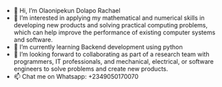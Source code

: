 - 👋 Hi, I’m Olaonipekun Dolapo Rachael
- 👀 I’m interested in applying my mathematical and numerical skills in developing new products and solving practical computing problems, which can help improve the performance of existing computer systems and software. 
- 🌱 I’m currently learning Backend development using python
- 💞️ I’m looking forward to collaborating as part of a research team with programmers, IT professionals, and mechanical, electrical, or software engineers to solve problems and create new products.
- 📫 Chat me on Whatsapp: +2349050170070

<!---
Lovethrech/Lovethrech is a ✨ special ✨ repository because its `README.md` (this file) appears on your GitHub profile.
You can click the Preview link to take a look at your changes.
--->
